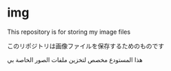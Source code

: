 # img

This repository is for storing my image files

このリポジトリは画像ファイルを保存するためのものです


هذا المستودع مخصص لتخزين ملفات الصور الخاصة بي
